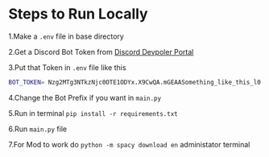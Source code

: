 # Steps to Run Locally

1.Make a `.env` file in base directory

2.Get a Discord Bot Token from [Discord Devpoler Portal](https://discord.com/developers/applications/)

3.Put that Token in `.env` file like this

```bash
BOT_TOKEN= Nzg2MTg3NTkzNjc0OTE1ODYx.X9CwQA.mGEAASomething_like_this_l0
```

4.Change the Bot Prefix if you want in `main.py`

5.Run in terminal `pip install -r requirements.txt`

6.Run `main.py` file

7.For Mod to work do `python -m spacy download en`  administator terminal
